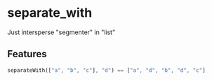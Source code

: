 # separate_with

Just intersperse "segmenter" in "list"

## Features

```dart
separateWith(["a", "b", "c"], "d") == ["a", "d", "b", "d", "c"]
```
